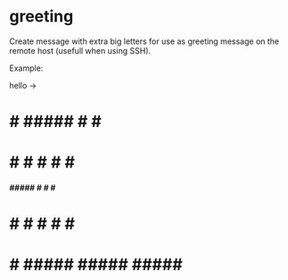 greeting
========

Create message with extra big letters for use as greeting message on the remote host (usefull when using SSH).

Example:

hello ->

#   # ##### #     #     #####
#   # #     #     #     #   #
##### ##### #     #     #   #
#   # #     #     #     #   #
#   # ##### ##### ##### #####
